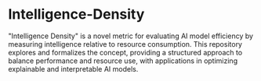 # Intelligence-Density
"Intelligence Density" is a novel metric for evaluating AI model efficiency by measuring intelligence relative to resource consumption. This repository explores and formalizes the concept, providing a structured approach to balance performance and resource use, with applications in optimizing explainable and interpretable AI models.
